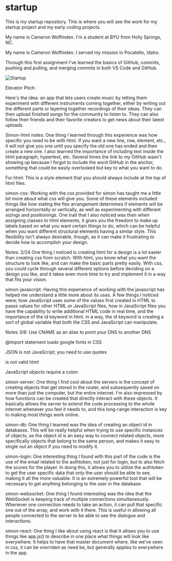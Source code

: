 # startup
This is my startup repository. 
This is where you will see the work for my startup project and my early coding projects.

My name is Cameron Woffinden. I'm a student at BYU from Holly Springs, NC.

My name is Cameron Woffinden. I served my mission in Pocatello, Idaho.

Through this first assignment I've learned the basics of GitHub, commits, pushing and pulling, and merging commits in both VS Code and GitHub.

![Startup](https://user-images.githubusercontent.com/123421685/215222030-b09f1490-9445-4bc5-9f15-cb6557bbe1c3.jpg)

Elevator Pitch:

Here's the idea: an app that lets users create music by letting them experiment with different instruments coming together, either by writing out the different parts or layering together recordings of their ideas. They can then upload finished songs for the community to listen to. They can also follow their friends and their favorite creators to get news about their latest uploads.

Simon-html notes:
One thing I learned through this experience was how specific you need to be with html. If you want a new line, row, element, etc., it will not give you one until you specify the old one has ended and then create a new one. I also learned the importance of including text inside the html paragraph, hypertext, etc. Several times the link to my GitHub wasn't showing up because I forgot to include the word GitHub in the anchor, something that could be easily overlooked but key to what you want to do.

For html: This is a style element that you should always include at the top of html files.
<meta
  name="viewport"
  content=
    "width=device-width, initial-scale=1"
/>

simon-css: Working with the css provided for simon has taught me a little bit more about what css will give you. Some of these elements included things like how stating the flex arrangement determines if elements will be arranged horizontally or vertically, as well as experimenting with different sizings and positionings. One trait that I also noticed was then when assigning classes to html elements, it gives you the freedom to make up labels based on what you want certain things to do, which can be helpful when you want different structural elements having a similar style. This flexibility isn't always desirable, though, as it can make it frustrating to decide how to accomplish your design.

Notes: 2/24
One thing I noticed is creating html for a design is a lot easier than creating css from scratch. With html, you know what you want the structure to look like, and can make the basic parts pretty easily. With css, you could cycle through several different options before deciding on a design you like, and it takes even more time to try and implement it in a way that fits your vision.

simon-javascript: Having this experience of working with the javascript has helped me understand a little more about its uses. A few things I noticed were; how JavaScript uses some of the values first created in HTML to passs values for other HTML or JavaScript files, how in JavaScript files you have the capability to write additional HTML code in real time, and the importance of the id keyword in html. in a way, the id keyword is creating a sort of global variable that both the CSS and JavaScript can manipulate. 

Notes 3/6:
Use CNAME as an alias to point your DNS to another DNS

@import statement loads google fonts in CSS

JSON is not JavaScript; you need to use quotes

<javascript> is not valid html

JavaScript objects require a colon

simon-server: One thing I find cool about the servers is the concept of creating objects that get stored in the router, and subsequently saved on more than just the computer, but the entire internet. I'm also impressed by how functions can be created that directly interact with these objects. It basically allows the server to extend the code processing to the whole internet whenever you feel it needs to, and this long-range interaction is key to making most things work online.

simon-db: One thing I learned was the idea of creating an object id in databases. This will be really helpful when trying to use specific instances of objects, as the object id is an easy way to connect related objects, more specifically objects that belong to the same person, and makes it easy to single out an object if you need to modify it.

simon-login: One interesting thing I found with this part of the code is the use of the email related to the authtoken, not just for login, but to also fetch the scores for the player. In doing this, it allows you to utilize the authtoken to get the user specific data that only the user should be able to see, making it all the more valuable. It is an extremely powerful tool that will be necessary to get anything belonging to the user in the database.
  
simon-websocket: One thing I found interesting was the idea that the WebSocket is keeping track of multiple connections simultaneously. Whenever one connection needs to take an action, it can pull that specific one out of the array, and work with it there. This is useful in allowing all people connected to the server to be able to see the dialogue and interactions.

simon-react: One thing I like about using react is that it allows you to use things like app.js() to describe in one place what things will look like everywhere. It helps to have that master document where, like we've seen in css, it can be overriden as need be, but generally applies to everywhere in the app.

